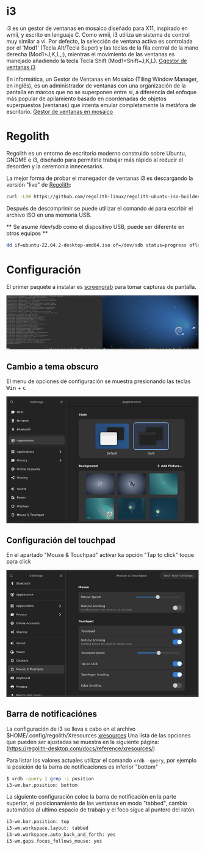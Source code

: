 # i3

i3 es un gestor de ventanas en mosaico diseñado para X11, inspirado en wmii, y escrito en lenguaje C.
Como wmii, i3 utiliza un sistema de control muy similar a vi. Por defecto, la selección de ventana activa es 
controlada por el 'Mod1' (Tecla Alt/Tecla Super) y las teclas de la fila central de la mano derecha (Mod1+J,K,L,;), 
mientras el movimiento de las ventanas es manejado añadiendo la tecla Tecla Shift (Mod1+Shift+J,K,L). 
[Ggestor de ventanas i3](https://es.wikipedia.org/wiki/I3_(gestor_de_ventanas))


En informática, un Gestor de Ventanas en Mosaico (Tiling Window Manager, en inglés), es un administrador de ventanas 
con una organización de la pantalla en marcos que no se superponen entre sí, a diferencia del enfoque más popular de 
apilamiento basado en coordenadas de objetos superpuestos (ventanas) que intenta emular completamente la metáfora de escritorio. 
[Gestor de ventanas en mosaico](https://es.wikipedia.org/wiki/Gestor_de_ventanas_en_mosaico)

# Regolith

Regolith es un entorno de escritorio moderno construido sobre Ubuntu, GNOME e i3, diseñado para permitirle trabajar más rápido al reducir el desorden y la 
ceremonia innecesarios. 

La mejor forma de probar el manegador de ventanas i3 es descargando la versión "live" de [Regolith](https://regolith-desktop.com/): 

~~~bash 
curl -LO# https://github.com/regolith-linux/regolith-ubuntu-iso-builder/releases/download/ubuntu-kinetic-2.2.0-20221211_050200/regolith-ubuntu-kinetic-2.2.0.zip
~~~

Después de descomprimir se puede utilizar el comando  `dd` para escribir el archivo ISO en una memoria USB. 

** Se asume /dev/sdb  como el dispositivo USB, puede ser diferente en otros equipos **
~~~bash
dd if=ubuntu-22.04.2-desktop-amd64.iso of=/dev/sdb status=progress oflag=direct bs=2M
~~~

# Configuración

El primer paquete a instalar es  [screengrab](https://github.com/lxqt/screengrab) para tomar capturas de pantalla.

![ScreenGrab](images/escritorio.png)

## Cambio a tema obscuro 

El menu de opciones de configuración se muestra presionando las teclas <kbd>Win</kbd> + <kbd>c</kbd>

![aspecto](images/aspecto.png)

## Configuración del touchpad

En el apartado "Mouse & Touchpad" activar ka opción "Tap to click"  toque para click

![aspecto](images/mouse.png)

## Barra de notificaciónes 

La configuración de i3 se lleva a cabo en el archivo $HOME/.config/regolith/Xresources [xresources](https://regolith-desktop.com/docs/howtos/override-xres/)
Una lista de las opciones que pueden ser ajustadas se muestra en la siguiente página: (https://regolith-desktop.com/docs/reference/xresources/)

Para listar los valores actuales utilizar el comando `xrdb -query`, por ejemplo la posición de la barra de notificaciones es inferior "bottom"

~~~bash
$ xrdb -query | grep -i position
i3-wm.bar.position:	bottom
~~~

La siguiente configuración coloc la barra de notificación en la parte superior, el posicionamiento de las ventanas en modo "tabbed", cambio automático al ultimo espacio de trabajo y el foco sigue al puntero del ratón.
~~~xml
i3-wm.bar.position: top
i3-wm.workspace.layout: tabbed 
i3-wm.workspace.auto_back_and_forth: yes
i3-wm.gaps.focus_follows_mouse: yes
~~~



